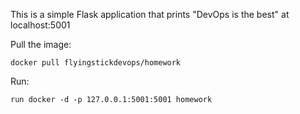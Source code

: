 This is a simple Flask application that prints "DevOps is the best" at localhost:5001

Pull the image:

````
docker pull flyingstickdevops/homework
````

Run:

````
run docker -d -p 127.0.0.1:5001:5001 homework
````



